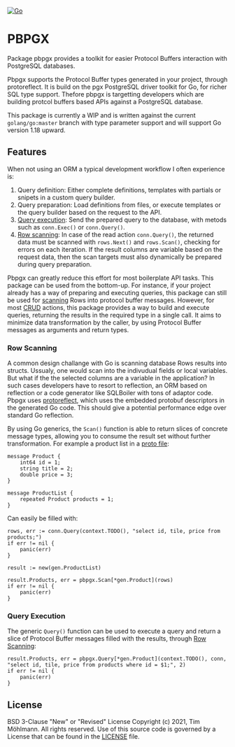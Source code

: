 [![Go](https://github.com/muhlemmer/pbpgx/actions/workflows/go.yml/badge.svg)](https://github.com/muhlemmer/pbpgx/actions/workflows/go.yml)


# PBPGX

Package pbpgx provides a toolkit for easier Protocol Buffers interaction with PostgreSQL databases.

Pbpgx supports the Protocol Buffer types generated in your project, through protoreflect.
It is build on the pgx PostgreSQL driver toolkit for Go, for richer SQL type support.
Thefore pbpgx is targetting developers which are building protcol buffers based APIs against a PostgreSQL database.

This package is currently a WIP and is written against the current `golang/go:master` branch with type parameter support and
will support Go version 1.18 upward.

## Features

When not using an ORM a typical development workflow I often experience is:

1. Query definition: Either complete definitions, templates with partials or snipets in a custom query builder.
2. Query preparation: Load definitions from files, or execute templates or the query builder based on the request to the API.
3. [Query execution](#query-execution): Send the prepared query to the database, with metods such as `conn.Exec()` or `conn.Query()`.
4. [Row scanning](#row-scanning): In case of the read action `conn.Query()`, the returned data must be scanned with `rows.Next()` and `rows.Scan()`,
    checking for errors on each iteration.
    If the result columns are variable based on the request data, then the scan targets must also dynamically be prepared during query preparation.

Pbpgx can greatly reduce this effort for most boilerplate API tasks. This package can be used from the bottom-up.
For instance, if your project already has a way of preparing and executing queries, this package can still be used for [scanning](#row-scanning) Rows into protocol buffer messages.
However, for most [CRUD](https://en.wikipedia.org/wiki/CRUD) actions, this package provides a way to build and execute queries, returning the results in the required type in a single call.
It aims to minimize data transformation by the caller, by using Protocol Buffer messages as arguments and return types.

### Row Scanning

A common design challange with Go is scanning database Rows results into structs. Ussualy, one would scan into the indivudual fields or local variables.
But what if the the selected columns are a variable in the application? In such cases developers have to resort to reflection, an ORM based on
reflection or a code generator like SQLBoiler with tons of adaptor code. 
Pbpgx uses [protoreflect](https://pkg.go.dev/google.golang.org/protobuf/reflect/protoreflect), which uses the embedded protobuf descriptors in the generated Go code.
This should give a potential performance edge over standard Go reflection. 

By using Go generics, the `Scan()` function is able to return slices of concrete message types, allowing you to consume the result set without further transformation. For example a product list in a [proto file](example_gen/example.proto):

```
message Product {
    int64 id = 1;
    string title = 2;
    double price = 3;
}

message ProductList {
    repeated Product products = 1;
}

```

Can easily be filled with:

```
rows, err := conn.Query(context.TODO(), "select id, tile, price from products;")
if err != nil {
    panic(err)
}

result := new(gen.ProductList)

result.Products, err = pbpgx.Scan[*gen.Product](rows)
if err != nil {
    panic(err)
}

```

### Query Execution

The generic `Query()` function can be used to execute a query and return a slice of Protocol Buffer messages filled with the results, through [Row Scanning](#row-scanning):

```
result.Products, err = pbpgx.Query[*gen.Product](context.TODO(), conn, "select id, tile, price from products where id = $1;", 2)
if err != nil {
    panic(err)
}
```

## License

BSD 3-Clause "New" or "Revised" License
Copyright (c) 2021, Tim Möhlmann. All rights reserved.
Use of this source code is governed by a License that can be found in the [LICENSE](LICENSE) file.
